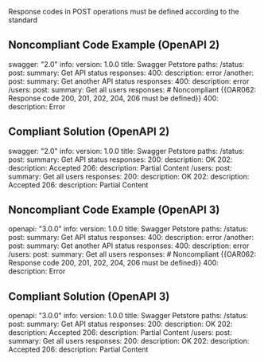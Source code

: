 Response codes in POST operations must be defined according to the standard

Noncompliant Code Example (OpenAPI 2)
-------------------------------------

  swagger: "2.0"
  info:
    version: 1.0.0
    title: Swagger Petstore
  paths:
    /status:
      post:
        summary: Get API status
        responses:
          400:
            description: error
    /another:
      post:
        summary: Get another API status
        responses:
          400:
            description: error
    /users:
      post:
        summary: Get all users
        responses: \# Noncompliant {{OAR062: Response code 200, 201, 202, 204, 206 must be defined}}
          400:
            description: Error      

Compliant Solution (OpenAPI 2)
------------------------------

  swagger: "2.0"
  info:
    version: 1.0.0
    title: Swagger Petstore
  paths:
    /status:
      post:
        summary: Get API status
        responses:
          200:
            description: OK
          202:
            description: Accepted
          206:
            description: Partial Content
    /users:
      post:
        summary: Get all users
        responses:
          200:
            description: OK
          202:
            description: Accepted
          206:
            description: Partial Content  

Noncompliant Code Example (OpenAPI 3)
-------------------------------------

  openapi: "3.0.0"
  info:
    version: 1.0.0
    title: Swagger Petstore
  paths:
    /status:
      post:
        summary: Get API status
        responses:
          400:
            description: error
    /another:
      post:
        summary: Get another API status
        responses:
          400:
            description: error
    /users:
      post:
        summary: Get all users
        responses: \# Noncompliant {{OAR062: Response code 200, 201, 202, 204, 206 must be defined}}
          400:
            description: Error 

Compliant Solution (OpenAPI 3)
------------------------------

  openapi: "3.0.0"
  info:
    version: 1.0.0
    title: Swagger Petstore
  paths:
    /status:
      post:
        summary: Get API status
        responses:
          200:
            description: OK
          202:
            description: Accepted
          206:
            description: Partial Content
    /users:
      post:
        summary: Get all users
        responses:
          200:
            description: OK
          202:
            description: Accepted
          206:
            description: Partial Content